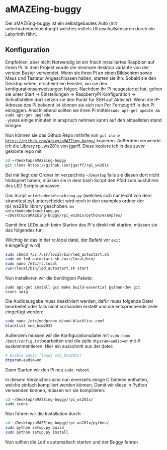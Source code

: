 # aMAZEing-buggy
Der aMAZEing-buggy ist ein selbstgebautes Auto (mit unterbodenbeleuchtung!) welches mittels Ultraschallsensoren durch ein Labyrinth fährt.

## Konfiguration
Empfohlen, aber nicht Notwendig ist ein frisch installiertes Raspbian auf ihrem Pi.
In dem Projekt wurde die minimale desktop variante von der version Buster verwendet. Wenn sie ihren Pi an einen Bildschirm sowie Maus und Tastatur Angeschlossen haben, starten sie ihn. Sobald sie den Desktop sehen, erscheint ein Fenster, wo sie den konfigurationsanweisungen folgen.
Nachdem ihr Pi neugestartet hat, gehen sie unter Start -> Einstellungen -> RaspberryPi Konfiguration -> Schnittstellen
dort setzen sie den Punkt für SSH auf Aktiviert. Wenn die IP-Adresse des Pi bekannt ist können sie sich nun Per Fernzugriff in den Pi einloggen. 
Anschließend sollten sie ihren Pi mittels<code>sudo apt-get update && sudo apt-get upgrade -y</code>(was einige minuten in anspruch nehmen kann) auf den aktuellsten stand bringen.

Nun können sie das Github Repo mithilfe von <code>git clone https://github.com/Arzeg/aMAZEing-buggy/</code> kopieren.
Außerdem verwende ich die Library rpi_ws281x von jgarff. Diese kopiere ich in das zuvor geklonte repo mit 

```bash
cd ~/Desktop/aMAZEing-buggy
git clone https://github.com/jgarff/rpi_ws281x
```

Bei mir liegt der Ordner im verzeichnis <code>~/Desktop</code> falls sie diesen dort nicht hinkopiert haben, müssen sie in dem bash Script den Pfad zum ausführen des LED Scripts anpassen. 

Das Script <code>unterbodenbeleuchtung.py</code> (welches sich nur leicht von dem strandtest.py) unterscheidet wird noch in den examples ordner der rpi_ws281x library geschoben.
<code>mv unterbodenbeleuchtung.py ~/Desktop/aMAZEing-buggy/rpi_ws281x/python/examples/</code>

Damit ihre LEDs auch beim Starten des Pi's direkt mit starten, müssen sie das folgendes tun:

(Wichtig ist das in der rc.local datei, der Befehl vor <code>exit 0</code> eingefügt wird)
```bash
sudo chmod 755 /usr/local/bin/led_autostart.sh
sudo mv led_autostart.sh /usr/local/bin/
sudo nano /etc/rc.local
/usr/local/bin/led_autostart.sh start
```


Nun installieren wir die benötigten Pakete:

<code>sudo apt-get install gcc make build-essential python-dev git scons swig</code>

Die Audioausgabe muss deaktiviert werden, dafür muss folgende Datei bearbeitet oder falls nicht vorhanden erstellt und die entsprechende zeile eingefügt werden:
```bash
sudo nano /etc/modprobe.d/snd-blacklist.conf
blacklist snd_bcm2835
```

Außerdem müssen wir die Konfigurationsdatei mit <code>sudo nano /boot/config.txt</code>bearbeiten und die zeile <code>dtparam=audio=on</code> mit # auskommentieren. Hier ein ausschnitt aus der datei:
```bash
# Enable audio (loads snd_bcm2835)
dtparam=audio=on
```

Dann Starten wir den Pi neu
<code>sudo reboot</code>

In diesem Verzeichnis sind nun einerseits einige C Dateien enthalten, welche einfach kompiliert werden können. Damit wir diese in Python verwenden können, müssen wir sie kompilieren:

```bash
cd ~/Desktop/aMAZEing-buggy/rpi_ws281x/
sudo scons
```

Nun führen wir die Installation durch
```bash
cd ~/Desktop/aMAZEing-buggy/rpi_ws281x/python/
sudo python setup.py build
sudo python setup.py install
```

Nun sollten die Led's automatisch starten und der Buggy fahren

